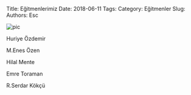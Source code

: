 Title: Eğitmenlerimiz
Date: 2018-06-11
Tags: 
Category: Eğitmenler
Slug: 
Authors: Esc

![pic](/images/new.jpeg)

Huriye Özdemir

M.Enes Özen 

Hilal Mente 

Emre Toraman

R.Serdar Kökçü
